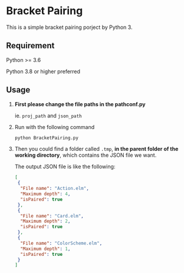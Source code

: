 # Bracket Pairing

This is a simple bracket pairing porject by Python 3.

## Requirement

Python >= 3.6

Python 3.8 or higher preferred

## Usage

1. **First please change the file paths in the pathconf.py**

   ie. ` proj_path ` and `json_path`

2. Run with the following command

   ```bash
   python BracketPairing.py
   ```

   

3. Then you could find a folder called `.tmp`, **in the parent folder of the working directory**, which contains the JSON file we want.

   The output JSON file is like the following:

   ```json
   [
    {
     "File name": "Action.elm",
     "Maximum depth": 4, 
     "isPaired": true
    },
    {
     "File name": "Card.elm",
     "Maximum depth": 2,
     "isPaired": true
    },
    {
     "File name": "ColorScheme.elm",
     "Maximum depth": 1,
     "isPaired": true
    }
   ]
   ```

   